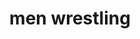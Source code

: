 ---
layout: smileys&emotion
title: men wrestling
emoji: men_wrestling
permalink: 🤼‍♂️.html
image: assets/img/3moji/men_wrestling.png
---